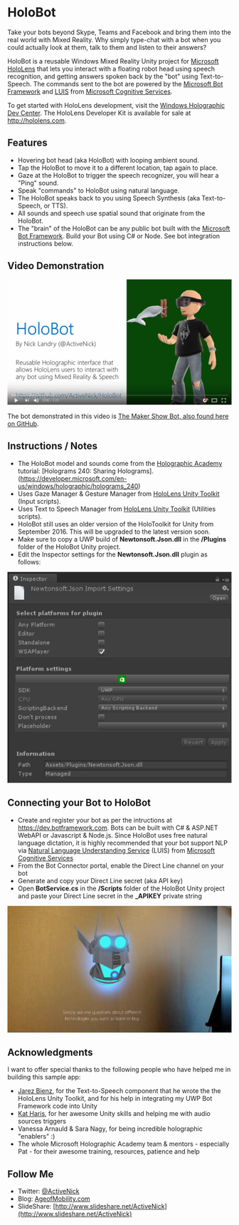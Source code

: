 # HoloBot
Take your bots beyond Skype, Teams and Facebook and bring them into the real world with Mixed Reality. Why simply type-chat with a bot when you could actually look at them, talk to them and listen to their answers?

HoloBot is a reusable Windows Mixed Reality Unity project for [Microsoft HoloLens](http://hololens.com) that lets you interact with a floating robot head using speech recognition, and getting answers spoken back by the "bot" using Text-to-Speech. The commands sent to the bot are powered by the [Microsoft Bot Framework](https://dev.botframework.com/) and [LUIS](https://www.microsoft.com/cognitive-services/en-us/language-understanding-intelligent-service-luis) from [Microsoft Cognitive Services](https://www.microsoft.com/cognitive-services).

To get started with HoloLens development, visit the [Windows Holographic Dev Center](https://aka.ms/mr). The HoloLens Developer Kit is available for sale at http://hololens.com.

## Features
- Hovering bot head (aka HoloBot) with looping ambient sound.
- Tap the HoloBot to move it to a different location, tap again to place.
- Gaze at the HoloBot to trigger the speech recognizer, you will hear a "Ping" sound.
- Speak "commands" to HoloBot using natural language.
- The HoloBot speaks back to you using Speech Synthesis (aka Text-to-Speech, or TTS).
- All sounds and speech use spatial sound that originate from the HoloBot.
- The "brain" of the HoloBot can be any public bot built with the [Microsoft Bot Framework](https://dev.botframework.com/). Build your Bot using C# or Node. See bot integration instructions below.

## Video Demonstration
[![ScreenShot](Screenshots/HoloBot-YouTube-Titlepage.PNG)](https://youtu.be/f_5rT3IeusM)

The bot demonstrated in this video is [The Maker Show Bot, also found here on GitHub](https://github.com/ActiveNick/TheMakerShowBot).

## Instructions / Notes
- The HoloBot model and sounds come from the [Holographic Academy](https://developer.microsoft.com/en-us/windows/holographic/academy) tutorial: [Holograms 240: Sharing Holograms].(https://developer.microsoft.com/en-us/windows/holographic/holograms_240)
- Uses Gaze Manager & Gesture Manager from [HoloLens Unity Toolkit](https://github.com/microsoft/HoloToolkit-Unity) (Input scripts).
- Uses Text to Speech Manager from [HoloLens Unity Toolkit](https://github.com/microsoft/HoloToolkit-Unity) (Utilities scripts).
- HoloBot still uses an older version of the HoloToolkit for Unity from September 2016. This will be upgraded to the latest version soon.
- Make sure to copy a UWP build of **Newtonsoft.Json.dll** in the **/Plugins** folder of the HoloBot Unity project.
- Edit the Inspector settings for the **Newtonsoft.Json.dll** plugin as follows:

![All](Screenshots/PluginSettings.PNG)

## Connecting your Bot to HoloBot
- Create and register your bot as per the intructions at https://dev.botframework.com. Bots can be built with C# & ASP.NET WebAPI or Javascript & Node.js. Since HoloBot uses free natural language dictation, it is highly recommended that your bot support NLP via [Natural Language Understanding Service](https://www.microsoft.com/cognitive-services/en-us/language-understanding-intelligent-service-luis) (LUIS) from [Microsoft Cognitive Services](https://www.microsoft.com/cognitive-services)
- From the Bot Connector portal, enable the Direct Line channel on your bot
- Generate and copy your Direct Line secret (aka API key)
- Open **BotService.cs** in the **/Scripts** folder of the HoloBot Unity project and paste your Direct Line secret in the **_APIKEY** private string

![All](Screenshots/HoloBot-MakerShow-01.PNG)

## Acknowledgments
I want to offer special thanks to the following people who have helped me in building this sample app:
- [Jarez Bienz](https://github.com/jbienzms), for the Text-to-Speech component that he wrote the the HoloLens Unity Toolkit, and for his help in integrating my UWP Bot Framework code into Unity
- [Kat Haris](https://github.com/KatVHarris), for her awesome Unity skills and helping me with audio sources triggers
- Vanessa Arnauld & Sara Nagy, for being incredible holographic "enablers" :)
- The whole Microsoft Holographic Academy team & mentors - especially Pat - for their awesome training, resources, patience and help

## Follow Me
* Twitter: [@ActiveNick](http://twitter.com/ActiveNick)
* Blog: [AgeofMobility.com](http://AgeofMobility.com)
* SlideShare: [http://www.slideshare.net/ActiveNick](http://www.slideshare.net/ActiveNick)
